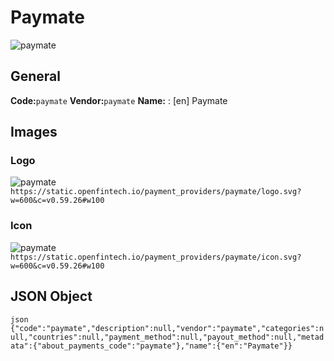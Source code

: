 # Paymate 
![paymate](https://static.openfintech.io/payment_providers/paymate/logo.svg?w=600&c=v0.59.26#w100) 
## General 
**Code:**`paymate` 
**Vendor:**`paymate` 
**Name:** 
:	[en] Paymate 
## Images 
### Logo 
![paymate](https://static.openfintech.io/payment_providers/paymate/logo.svg?w=600&c=v0.59.26#w100) 
``` https://static.openfintech.io/payment_providers/paymate/logo.svg?w=600&c=v0.59.26#w100 ``` 
### Icon 
![paymate](https://static.openfintech.io/payment_providers/paymate/icon.svg?w=600&c=v0.59.26#w100) 
``` https://static.openfintech.io/payment_providers/paymate/icon.svg?w=600&c=v0.59.26#w100 ``` 
## JSON Object 
```json {"code":"paymate","description":null,"vendor":"paymate","categories":null,"countries":null,"payment_method":null,"payout_method":null,"metadata":{"about_payments_code":"paymate"},"name":{"en":"Paymate"}} ``` 

